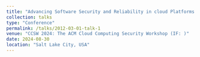 ```yaml
---
title: "Advancing Software Security and Reliability in cloud Platforms through AI-based Anomaly Detection"
collection: talks
type: "Conference"
permalink: /talks/2012-03-01-talk-1
venue: "CCSW 2024: The ACM Cloud Computing Security Workshop (IF: )"
date: 2024-08-30
location: "Salt Lake City, USA"
---
```


<!-- [Paper Link](https://ieeexplore.ieee.org/abstract/document/10557716) -->
